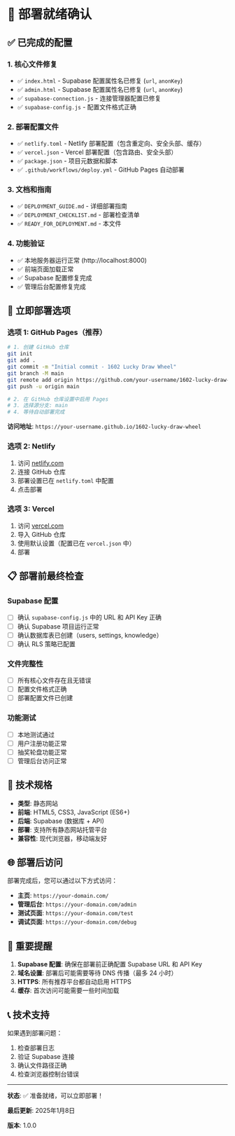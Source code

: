 # 🚀 部署就绪确认

## ✅ 已完成的配置

### 1. 核心文件修复
- ✅ `index.html` - Supabase 配置属性名已修复 (`url`, `anonKey`)
- ✅ `admin.html` - Supabase 配置属性名已修复 (`url`, `anonKey`)
- ✅ `supabase-connection.js` - 连接管理器配置已修复
- ✅ `supabase-config.js` - 配置文件格式正确

### 2. 部署配置文件
- ✅ `netlify.toml` - Netlify 部署配置（包含重定向、安全头部、缓存）
- ✅ `vercel.json` - Vercel 部署配置（包含路由、安全头部）
- ✅ `package.json` - 项目元数据和脚本
- ✅ `.github/workflows/deploy.yml` - GitHub Pages 自动部署

### 3. 文档和指南
- ✅ `DEPLOYMENT_GUIDE.md` - 详细部署指南
- ✅ `DEPLOYMENT_CHECKLIST.md` - 部署检查清单
- ✅ `READY_FOR_DEPLOYMENT.md` - 本文件

### 4. 功能验证
- ✅ 本地服务器运行正常 (http://localhost:8000)
- ✅ 前端页面加载正常
- ✅ Supabase 配置修复完成
- ✅ 管理后台配置修复完成

## 🎯 立即部署选项

### 选项 1: GitHub Pages（推荐）
```bash
# 1. 创建 GitHub 仓库
git init
git add .
git commit -m "Initial commit - 1602 Lucky Draw Wheel"
git branch -M main
git remote add origin https://github.com/your-username/1602-lucky-draw-wheel.git
git push -u origin main

# 2. 在 GitHub 仓库设置中启用 Pages
# 3. 选择源分支: main
# 4. 等待自动部署完成
```

**访问地址**: `https://your-username.github.io/1602-lucky-draw-wheel`

### 选项 2: Netlify
1. 访问 [netlify.com](https://netlify.com)
2. 连接 GitHub 仓库
3. 部署设置已在 `netlify.toml` 中配置
4. 点击部署

### 选项 3: Vercel
1. 访问 [vercel.com](https://vercel.com)
2. 导入 GitHub 仓库
3. 使用默认设置（配置已在 `vercel.json` 中）
4. 部署

## 📋 部署前最终检查

### Supabase 配置
- [ ] 确认 `supabase-config.js` 中的 URL 和 API Key 正确
- [ ] 确认 Supabase 项目运行正常
- [ ] 确认数据库表已创建（users, settings, knowledge）
- [ ] 确认 RLS 策略已配置

### 文件完整性
- [ ] 所有核心文件存在且无错误
- [ ] 配置文件格式正确
- [ ] 部署配置文件已创建

### 功能测试
- [ ] 本地测试通过
- [ ] 用户注册功能正常
- [ ] 抽奖轮盘功能正常
- [ ] 管理后台访问正常

## 🔧 技术规格

- **类型**: 静态网站
- **前端**: HTML5, CSS3, JavaScript (ES6+)
- **后端**: Supabase (数据库 + API)
- **部署**: 支持所有静态网站托管平台
- **兼容性**: 现代浏览器，移动端友好

## 🌐 部署后访问

部署完成后，您可以通过以下方式访问：

- **主页**: `https://your-domain.com/`
- **管理后台**: `https://your-domain.com/admin`
- **测试页面**: `https://your-domain.com/test`
- **调试页面**: `https://your-domain.com/debug`

## 🚨 重要提醒

1. **Supabase 配置**: 确保在部署前正确配置 Supabase URL 和 API Key
2. **域名设置**: 部署后可能需要等待 DNS 传播（最多 24 小时）
3. **HTTPS**: 所有推荐平台都自动启用 HTTPS
4. **缓存**: 首次访问可能需要一些时间加载

## 📞 技术支持

如果遇到部署问题：
1. 检查部署日志
2. 验证 Supabase 连接
3. 确认文件路径正确
4. 检查浏览器控制台错误

---

**状态**: ✅ 准备就绪，可以立即部署！

**最后更新**: 2025年1月8日

**版本**: 1.0.0